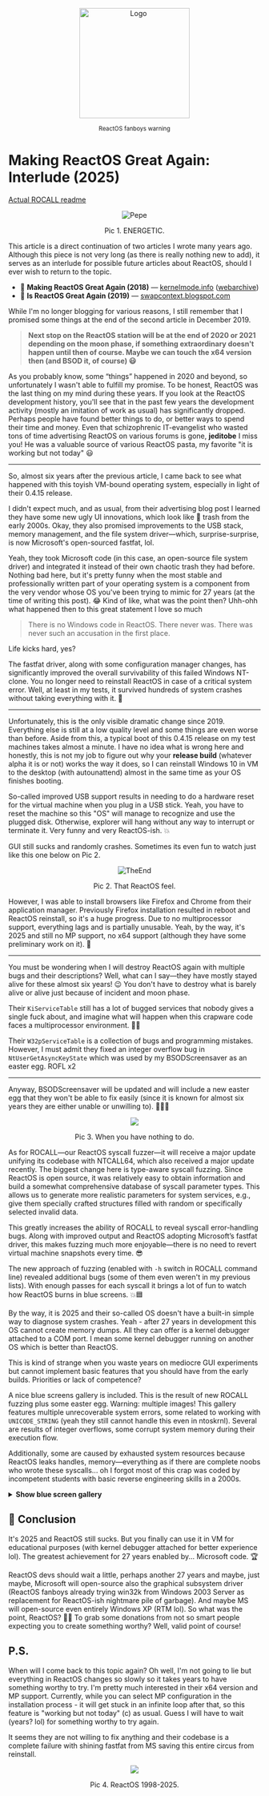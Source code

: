 <p align="center">
  <img src="https://github.com/hfiref0x/hfiref0x.github.io/blob/master/blog/img/05072025/Logo.png?raw=true" alt="Logo" width="220"/>
</p><p align="center"><sub>ReactOS fanboys warning</sub></p>

# Making ReactOS Great Again: Interlude (2025)

[Actual ROCALL readme](https://github.com/hfiref0x/ROCALL/blob/master/ROCALL.md)

<p align="center">
  <img src="https://github.com/hfiref0x/hfiref0x.github.io/blob/master/blog/img/05072025/Pepe.jpg?raw=true" alt="Pepe" />
</p><p align="center">Pic 1. ENERGETIC.</p>

This article is a direct continuation of two articles I wrote many years ago. Although this piece is not very long (as there is really nothing new to add), it serves as an interlude for possible future articles about ReactOS, should I ever wish to return to the topic.

- 📝 **Making ReactOS Great Again (2018)** — [kernelmode.info](https://www.kernelmode.info/forum/viewtopic6f46.html?f=11&t=5302) ([webarchive](https://web.archive.org/web/20240909192734/https://www.kernelmode.info/forum/viewtopic6f46.html?f=11&t=5302))
- 📝 **Is ReactOS Great Again (2019)** — [swapcontext.blogspot.com](https://swapcontext.blogspot.com/2019/12/is-reactos-great-again-2019.html)

While I'm no longer blogging for various reasons, I still remember that I promised some things at the end of the second article in December 2019.

>  **Next stop on the ReactOS station will be at the end of 2020 or 2021 depending on the moon phase, if something extraordinary doesn't happen until then of course. Maybe we can touch the x64 version then (and BSOD it, of course) 😃**

As you probably know, some “things” happened in 2020 and beyond, so unfortunately I wasn't able to fulfill my promise. To be honest, ReactOS was the last thing on my mind during these years. If you look at the ReactOS development history, you'll see that in the past few years the development activity (mostly an imitation of work as usual) has significantly dropped. Perhaps people have found better things to do, or better ways to spend their time and money. Even that schizophrenic IT-evangelist who wasted tons of time advertising ReactOS on various forums is gone, <b>jeditobe</b> I miss you! He was a valuable source of various ReactOS pasta, my favorite "it is working but not today" 😃

---

So, almost six years after the previous article, I came back to see what happened with this toyish VM-bound operating system, especially in light of their 0.4.15 release.

I didn't expect much, and as usual, from their advertising blog post I learned they have some new ugly UI innovations, which look like 💩 trash from the early 2000s. Okay, they also promised improvements to the USB stack, memory management, and the file system driver—which, surprise-surprise, is now Microsoft's open-sourced fastfat, lol.

Yeah, they took Microsoft code (in this case, an open-source file system driver) and integrated it instead of their own chaotic trash they had before. Nothing bad here, but it's pretty funny when the most stable and professionally written part of your operating system is a component from the very vendor whose OS you've been trying to mimic for 27 years (at the time of writing this post). 😂 Kind of like, what was the point then? Uhh-ohh what happened then to this great statement I love so much 
>There is no Windows code in ReactOS. There never was. There was never such an accusation in the first place.

Life kicks hard, yes?

The fastfat driver, along with some configuration manager changes, has significantly improved the overall survivability of this failed Windows NT-clone. You no longer need to reinstall ReactOS in case of a critical system error. Well, at least in my tests, it survived hundreds of system crashes without taking everything with it. 🔄

---

Unfortunately, this is the only visible dramatic change since 2019. Everything else is still at a low quality level and some things are even worse than before. Aside from this, a typical boot of this 0.4.15 release on my test machines takes almost a minute. I have no idea what is wrong here and honestly, this is not my job to figure out why your **release build** (whatever alpha it is or not) works the way it does, so I can reinstall Windows 10 in VM to the desktop (with autounattend) almost in the same time as your OS finishes booting.

So-called improved USB support results in needing to do a hardware reset for the virtual machine when you plug in a USB stick. Yeah, you have to reset the machine so this "OS" will manage to recognize and use the plugged disk. Otherwise, explorer will hang without any way to interrupt or terminate it. Very funny and very ReactOS-ish. 💥

GUI still sucks and randomly crashes. Sometimes its even fun to watch just like this one below on Pic 2.

<p align="center">
  <img src="https://github.com/hfiref0x/hfiref0x.github.io/blob/master/blog/img/05072025/TheEnd.png?raw=true" alt="TheEnd" />
</p><p align="center">Pic 2. That ReactOS feel.</p>

However, I was able to install browsers like Firefox and Chrome from their application manager. Previously Firefox installation resulted in reboot and ReactOS reinstall, so it's a huge progress. Due to no multiprocessor support, everything lags and is partially unusable. Yeah, by the way, it's 2025 and still no MP support, no x64 support (although they have some preliminary work on it). 🐢

---

You must be wondering when I will destroy ReactOS again with multiple bugs and their descriptions? Well, what can I say—they have mostly stayed alive for these almost six years! 😉 You don't have to destroy what is barely alive or alive just because of incident and moon phase. 

Their `KiServiceTable` still has a lot of bugged services that nobody gives a single fuck about, and imagine what will happen when this crapware code faces a multiprocessor environment. 🤣🧨

Their `W32pServiceTable` is a collection of bugs and programming mistakes. However, I must admit they fixed an integer overflow bug in `NtUserGetAsyncKeyState` which was used by my BSODScreensaver as an easter egg. ROFL x2

---

Anyway, BSODScreensaver will be updated and will include a new easter egg that they won't be able to fix easily (since it is known for almost six years they are either unable or unwilling to). 🧙‍♂️✨

<p align="center">
<img src="https://github.com/hfiref0x/hfiref0x.github.io/blob/master/blog/img/05072025/WhenYouHaveNothingToDo.jpg" />
</p>
<p align="center">Pic 3. When you have nothing to do.</p>

As for ROCALL—our ReactOS syscall fuzzer—it will receive a major update unifying its codebase with NTCALL64, which also received a major update recently. The biggest change here is type-aware syscall fuzzing. Since ReactOS is open source, it was relatively easy to obtain information and build a somewhat comprehensive database of syscall parameter types. This allows us to generate more realistic parameters for system services, e.g., give them specially crafted structures filled with random or specifically selected invalid data. 

This greatly increases the ability of ROCALL to reveal syscall error-handling bugs. Along with improved output and ReactOS adopting Microsoft’s fastfat driver, this makes fuzzing much more enjoyable—there is no need to revert virtual machine snapshots every time. 😎

The new approach of fuzzing (enabled with `-h` switch in ROCALL command line) revealed additional bugs (some of them even weren't in my previous lists). With enough passes for each syscall it brings a lot of fun to watch how ReactOS burns in blue screens. 💥🟦

By the way, it is 2025 and their so-called OS doesn't have a built-in simple way to diagnose system crashes. Yeah - after 27 years in development this OS cannot create memory dumps. All they can offer is a kernel debugger attached to a COM port. I mean some kernel debugger running on another OS which is better than ReactOS.

This is kind of strange when you waste years on mediocre GUI experiments but cannot implement basic features that you should have from the early builds. Priorities or lack of competence?

A nice blue screens gallery is included. This is the result of new ROCALL fuzzing plus some easter egg. Warning: multiple images! This gallery features multiple unrecoverable system errors, some related to working with `UNICODE_STRING` (yeah they still cannot handle this even in ntoskrnl). Several are results of integer overflows, some corrupt system memory during their execution flow. 

Additionally, some are caused by exhausted system resources because ReactOS leaks handles, memory—everything as if there are complete noobs who wrote these syscalls... oh I forgot most of this crap was coded by incompetent students with basic reverse engineering skills in a 2000s.

<details>
<summary><b>Show blue screen gallery</b></summary>

<table>
  <tr>
    <td align="center">
      <img src="https://github.com/hfiref0x/hfiref0x.github.io/raw/678bd8f41ff058cba889ab2f3d1f479709677502/blog/img/05072025/NtUserSetWinEventHook.png" alt="NtUserSetWinEventHook" width="320"/><br/>
      <sub>NtUserSetWinEventHook</sub>
    </td>
    <td align="center">
      <img src="https://github.com/hfiref0x/hfiref0x.github.io/raw/678bd8f41ff058cba889ab2f3d1f479709677502/blog/img/05072025/NtUserSBGetParms.png" alt="NtUserSBGetParms" width="320"/><br/>
      <sub>NtUserSBGetParms</sub>
    </td>
  </tr>
  <tr>
    <td align="center">
      <img src="https://github.com/hfiref0x/hfiref0x.github.io/raw/678bd8f41ff058cba889ab2f3d1f479709677502/blog/img/05072025/NtUserOpenWindowStation.png" alt="NtUserOpenWindowStation" width="320"/><br/>
      <sub>NtUserOpenWindowStation</sub>
    </td>
    <td align="center">
      <img src="https://github.com/hfiref0x/hfiref0x.github.io/raw/678bd8f41ff058cba889ab2f3d1f479709677502/blog/img/05072025/NtUserGetDCEx.png" alt="NtUserGetDCEx" width="320"/><br/>
      <sub>NtUserGetDCEx</sub>
    </td>
  </tr>
  <tr>
    <td align="center">
      <img src="https://github.com/hfiref0x/hfiref0x.github.io/raw/678bd8f41ff058cba889ab2f3d1f479709677502/blog/img/05072025/NtUserGetCursorInfo.png" alt="NtUserGetCursorInfo" width="320"/><br/>
      <sub>NtUserGetCursorInfo</sub>
    </td>
    <td align="center">
      <img src="https://github.com/hfiref0x/hfiref0x.github.io/raw/678bd8f41ff058cba889ab2f3d1f479709677502/blog/img/05072025/NtUserGetClassInfo.png" alt="NtUserGetClassInfo" width="320"/><br/>
      <sub>NtUserGetClassInfo</sub>
    </td>
  </tr>
  <tr>
    <td align="center">
      <img src="https://github.com/hfiref0x/hfiref0x.github.io/raw/678bd8f41ff058cba889ab2f3d1f479709677502/blog/img/05072025/NtUserDrawCaption.png" alt="NtUserDrawCaption" width="320"/><br/>
      <sub>NtUserDrawCaption</sub>
    </td>
    <td align="center">
      <img src="https://github.com/hfiref0x/hfiref0x.github.io/raw/678bd8f41ff058cba889ab2f3d1f479709677502/blog/img/05072025/NtUserCreateWindowStation.png" alt="NtUserCreateWindowStation" width="320"/><br/>
      <sub>NtUserCreateWindowStation</sub>
    </td>
  </tr>
  <tr>
    <td align="center">
      <img src="https://github.com/hfiref0x/hfiref0x.github.io/raw/678bd8f41ff058cba889ab2f3d1f479709677502/blog/img/05072025/NtUserCreateAcceleratorTable.png" alt="NtUserCreateAcceleratorTable" width="320"/><br/>
      <sub>NtUserCreateAcceleratorTable</sub>
    </td>
    <td align="center">
      <img src="https://github.com/hfiref0x/hfiref0x.github.io/raw/678bd8f41ff058cba889ab2f3d1f479709677502/blog/img/05072025/NtUserConvertMemHandle.png" alt="NtUserConvertMemHandle" width="320"/><br/>
      <sub>NtUserConvertMemHandle</sub>
    </td>
  </tr>
  <tr>
    <td align="center">
      <img src="https://github.com/hfiref0x/hfiref0x.github.io/raw/678bd8f41ff058cba889ab2f3d1f479709677502/blog/img/05072025/NtUserCallOneParam.png" alt="NtUserCallOneParam" width="320"/><br/>
      <sub>NtUserCallOneParam</sub>
    </td>
    <td align="center">
      <img src="https://github.com/hfiref0x/hfiref0x.github.io/raw/678bd8f41ff058cba889ab2f3d1f479709677502/blog/img/05072025/NtUserBuildHwndList.png" alt="NtUserBuildHwndList" width="320"/><br/>
      <sub>NtUserBuildHwndList</sub>
    </td>
  </tr>
  <tr>
    <td align="center">
      <img src="https://github.com/hfiref0x/hfiref0x.github.io/raw/678bd8f41ff058cba889ab2f3d1f479709677502/blog/img/05072025/NtUnloadKey2.png" alt="NtUnloadKey2" width="320"/><br/>
      <sub>NtUnloadKey2</sub>
    </td>
    <td align="center">
      <img src="https://github.com/hfiref0x/hfiref0x.github.io/raw/678bd8f41ff058cba889ab2f3d1f479709677502/blog/img/05072025/NtUnloadKey.png" alt="NtUnloadKey" width="320"/><br/>
      <sub>NtUnloadKey</sub>
    </td>
  </tr>
  <tr>
    <td align="center">
      <img src="https://github.com/hfiref0x/hfiref0x.github.io/raw/678bd8f41ff058cba889ab2f3d1f479709677502/blog/img/05072025/NtSetSystemEnvironmentVariable.png" alt="NtSetSystemEnvironmentVariable" width="320"/><br/>
      <sub>NtSetSystemEnvironmentVariable</sub>
    </td>
    <td align="center">
      <img src="https://github.com/hfiref0x/hfiref0x.github.io/raw/678bd8f41ff058cba889ab2f3d1f479709677502/blog/img/05072025/NtLoadKeyAndCo.png" alt="NtLoadKey and its variations (all, lol)" width="320"/><br/>
      <sub>NtLoadKey and its variations (all, lol)</sub>
    </td>
  </tr>
  <tr>
    <td align="center">
      <img src="https://github.com/hfiref0x/hfiref0x.github.io/raw/678bd8f41ff058cba889ab2f3d1f479709677502/blog/img/05072025/NtGdiSetDIBitsToDeviceInternal.png" alt="NtGdiSetDIBitsToDeviceInternal" width="320"/><br/>
      <sub>NtGdiSetDIBitsToDeviceInternal</sub>
    </td>
    <td align="center">
      <img src="https://github.com/hfiref0x/hfiref0x.github.io/raw/678bd8f41ff058cba889ab2f3d1f479709677502/blog/img/05072025/NtGdiPolyPatBlt.png" alt="NtGdiPolyPatBlt" width="320"/><br/>
      <sub>NtGdiPolyPatBlt</sub>
    </td>
  </tr>
  <tr>
    <td align="center">
      <img src="https://github.com/hfiref0x/hfiref0x.github.io/raw/678bd8f41ff058cba889ab2f3d1f479709677502/blog/img/05072025/NtGdiInvertRgn.png" alt="NtGdiInvertRgn" width="320"/><br/>
      <sub>NtGdiInvertRgn</sub>
    </td>
    <td align="center">
      <img src="https://github.com/hfiref0x/hfiref0x.github.io/raw/678bd8f41ff058cba889ab2f3d1f479709677502/blog/img/05072025/NtGdiGetTextExtent.png" alt="NtGdiGetTextExtent" width="320"/><br/>
      <sub>NtGdiGetTextExtent</sub>
    </td>
  </tr>
  <tr>
    <td align="center">
      <img src="https://github.com/hfiref0x/hfiref0x.github.io/raw/678bd8f41ff058cba889ab2f3d1f479709677502/blog/img/05072025/NtGdiGetFontResourceInfoInternalW.png" alt="NtGdiGetFontResourceInfoInternalW" width="320"/><br/>
      <sub>NtGdiGetFontResourceInfoInternalW</sub>
    </td>
    <td align="center">
      <img src="https://github.com/hfiref0x/hfiref0x.github.io/raw/678bd8f41ff058cba889ab2f3d1f479709677502/blog/img/05072025/NtGdiGetCharWidthW.png" alt="NtGdiGetCharWidthW" width="320"/><br/>
      <sub>NtGdiGetCharWidthW</sub>
    </td>
  </tr>
  <tr>
    <td align="center">
      <img src="https://github.com/hfiref0x/hfiref0x.github.io/raw/678bd8f41ff058cba889ab2f3d1f479709677502/blog/img/05072025/NtGdiGetCharacterPlacementW.png" alt="NtGdiGetCharacterPlacementW" width="320"/><br/>
      <sub>NtGdiGetCharacterPlacementW</sub>
    </td>
    <td align="center">
      <img src="https://github.com/hfiref0x/hfiref0x.github.io/raw/678bd8f41ff058cba889ab2f3d1f479709677502/blog/img/05072025/NtGdiGetCharABCWidthsW.png" alt="NtGdiGetCharABCWidthsW" width="320"/><br/>
      <sub>NtGdiGetCharABCWidthsW</sub>
    </td>
  </tr>
  <tr>
    <td align="center">
      <img src="https://github.com/hfiref0x/hfiref0x.github.io/raw/678bd8f41ff058cba889ab2f3d1f479709677502/blog/img/05072025/NtGdiExtCreateRgn.png" alt="NtGdiExtCreateRgn" width="320"/><br/>
      <sub>NtGdiExtCreateRgn</sub>
    </td>
    <td align="center">
      <img src="https://github.com/hfiref0x/hfiref0x.github.io/raw/678bd8f41ff058cba889ab2f3d1f479709677502/blog/img/05072025/NtGdiExtCreatePen.png" alt="NtGdiExtCreatePen" width="320"/><br/>
      <sub>NtGdiExtCreatePen</sub>
    </td>
  </tr>
  <tr>
    <td align="center">
      <img src="https://github.com/hfiref0x/hfiref0x.github.io/raw/678bd8f41ff058cba889ab2f3d1f479709677502/blog/img/05072025/NtGdiEngUnlockSurface.png" alt="NtGdiEngUnlockSurface" width="320"/><br/>
      <sub>NtGdiEngUnlockSurface</sub>
    </td>
    <td align="center">
      <img src="https://github.com/hfiref0x/hfiref0x.github.io/raw/678bd8f41ff058cba889ab2f3d1f479709677502/blog/img/05072025/NtGdiEngStretchBlt.png" alt="NtGdiEngStretchBlt" width="320"/><br/>
      <sub>NtGdiEngStretchBlt</sub>
    </td>
  </tr>
  <tr>
    <td align="center">
      <img src="https://github.com/hfiref0x/hfiref0x.github.io/raw/678bd8f41ff058cba889ab2f3d1f479709677502/blog/img/05072025/NtGdiEngCreatePalette.png" alt="NtGdiEngCreatePalette" width="320"/><br/>
      <sub>NtGdiEngCreatePalette</sub>
    </td>
    <td align="center">
      <img src="https://github.com/hfiref0x/hfiref0x.github.io/raw/678bd8f41ff058cba889ab2f3d1f479709677502/blog/img/05072025/NtGdiEngBitBlt.png" alt="NtGdiEngBitBlt" width="320"/><br/>
      <sub>NtGdiEngBitBlt</sub>
    </td>
  </tr>
  <tr>
    <td align="center">
      <img src="https://github.com/hfiref0x/hfiref0x.github.io/raw/678bd8f41ff058cba889ab2f3d1f479709677502/blog/img/05072025/NtGdiEngAlphaBlend.png" alt="NtGdiEngAlphaBlend" width="320"/><br/>
      <sub>NtGdiEngAlphaBlend</sub>
    </td>
    <td align="center">
      <img src="https://github.com/hfiref0x/hfiref0x.github.io/raw/678bd8f41ff058cba889ab2f3d1f479709677502/blog/img/05072025/NtGdiDdUnlock.png" alt="NtGdiDdUnlock" width="320"/><br/>
      <sub>NtGdiDdUnlock</sub>
    </td>
  </tr>
  <tr>
    <td align="center">
      <img src="https://github.com/hfiref0x/hfiref0x.github.io/raw/678bd8f41ff058cba889ab2f3d1f479709677502/blog/img/05072025/NtGdiDdLock.png" alt="NtGdiDdLock" width="320"/><br/>
      <sub>NtGdiDdLock</sub>
    </td>
    <td align="center">
      <img src="https://github.com/hfiref0x/hfiref0x.github.io/raw/678bd8f41ff058cba889ab2f3d1f479709677502/blog/img/05072025/NtGdiDdDDIdestroyDCFromMemory.png" alt="NtGdiDdDDIdestroyDCFromMemory" width="320"/><br/>
      <sub>NtGdiDdDDIdestroyDCFromMemory</sub>
    </td>
  </tr>
  <tr>
    <td align="center">
      <img src="https://github.com/hfiref0x/hfiref0x.github.io/raw/678bd8f41ff058cba889ab2f3d1f479709677502/blog/img/05072025/NtGdiDdDDICreateDCFromMemory.png" alt="NtGdiDdDDICreateDCFromMemory" width="320"/><br/>
      <sub>NtGdiDdDDICreateDCFromMemory</sub>
    </td>
    <td align="center">
      <img src="https://github.com/hfiref0x/hfiref0x.github.io/raw/678bd8f41ff058cba889ab2f3d1f479709677502/blog/img/05072025/NtGdiDdCreateSurface.png" alt="NtGdiDdCreateSurface" width="320"/><br/>
      <sub>NtGdiDdCreateSurface</sub>
    </td>
  </tr>
  <tr>
    <td align="center">
      <img src="https://github.com/hfiref0x/hfiref0x.github.io/raw/678bd8f41ff058cba889ab2f3d1f479709677502/blog/img/05072025/NtGdiDdCreateDirectDrawObject.png" alt="NtGdiDdCreateDirectDrawObject" width="320"/><br/>
      <sub>NtGdiDdCreateDirectDrawObject</sub>
    </td>
    <td align="center">
      <img src="https://github.com/hfiref0x/hfiref0x.github.io/raw/678bd8f41ff058cba889ab2f3d1f479709677502/blog/img/05072025/NtGdiDdCreateD3DBuffer.png" alt="NtGdiDdCreateD3DBuffer" width="320"/><br/>
      <sub>NtGdiDdCreateD3DBuffer</sub>
    </td>
  </tr>
  <tr>
    <td align="center">
      <img src="https://github.com/hfiref0x/hfiref0x.github.io/raw/678bd8f41ff058cba889ab2f3d1f479709677502/blog/img/05072025/NtGdiCreateRoundRectRgn.png" alt="NtGdiCreateRoundRectRgn" width="320"/><br/>
      <sub>NtGdiCreateRoundRectRgn</sub>
    </td>
    <td align="center">
      <img src="https://github.com/hfiref0x/hfiref0x.github.io/raw/678bd8f41ff058cba889ab2f3d1f479709677502/blog/img/05072025/NtGdiCreatePen.png" alt="NtGdiCreatePen" width="320"/><br/>
      <sub>NtGdiCreatePen</sub>
    </td>
  </tr>
  <tr>
    <td align="center">
      <img src="https://github.com/hfiref0x/hfiref0x.github.io/raw/678bd8f41ff058cba889ab2f3d1f479709677502/blog/img/05072025/NtGdiCreateEllipticRgn.png" alt="NtGdiCreateEllipticRgn" width="320"/><br/>
      <sub>NtGdiCreateEllipticRgn</sub>
    </td>
    <td align="center">
      <img src="https://github.com/hfiref0x/hfiref0x.github.io/raw/678bd8f41ff058cba889ab2f3d1f479709677502/blog/img/05072025/NtGdiCreateDIBrush.png" alt="NtGdiCreateDIBrush" width="320"/><br/>
      <sub>NtGdiCreateDIBrush</sub>
    </td>
  </tr>
  <tr>
    <td align="center">
      <img src="https://github.com/hfiref0x/hfiref0x.github.io/raw/678bd8f41ff058cba889ab2f3d1f479709677502/blog/img/05072025/NtGdiCreateDIBitmapInternal.png" alt="NtGdiCreateDIBitmapInternal" width="320"/><br/>
      <sub>NtGdiCreateDIBitmapInternal</sub>
    </td>
    <td align="center">
      <img src="https://github.com/hfiref0x/hfiref0x.github.io/raw/678bd8f41ff058cba889ab2f3d1f479709677502/blog/img/05072025/NtGdiCreateCompatibleBitmap.png" alt="NtGdiCreateCompatibleBitmap" width="320"/><br/>
      <sub>NtGdiCreateCompatibleBitmap</sub>
    </td>
  </tr>
  <tr>
    <td align="center">
      <img src="https://github.com/hfiref0x/hfiref0x.github.io/raw/678bd8f41ff058cba889ab2f3d1f479709677502/blog/img/05072025/NtCreateMutant.png" alt="NtCreateMutant" width="320"/><br/>
      <sub>NtCreateMutant</sub>
    </td>
    <td align="center">
      <img src="https://github.com/hfiref0x/hfiref0x.github.io/blob/master/blog/img/05072025/EasterEgg.png?raw=true" alt="EasterEgg" width="320"/><br/>
      <sub>EasterEgg</sub>
    </td>
  </tr>
</table>

</details>

## 🚩 Conclusion

It's 2025 and ReactOS still sucks. But you finally can use it in VM for educational purposes (with kernel debugger attached for better experience lol). The greatest achievement for 27 years enabled by... Microsoft code. 🏆

ReactOS devs should wait a little, perhaps another 27 years and maybe, just maybe, Microsoft will open-source also the graphical subsystem driver (ReactOS fanboys already trying win32k from Windows 2003 Server as replacement for ReactOS-ish nightmare pile of garbage). And maybe MS will open-source even entirely Windows XP (RTM lol). So what was the point, ReactOS? 🤷‍♂️ To grab some donations from not so smart people expecting you to create something worthy? Well, valid point of course!

## P.S.

When will I come back to this topic again? Oh well, I'm not going to lie but everything in ReactOS changes so slowly so it takes years to have something worthy to try. I'm pretty much interested in their x64 version and MP support. Currently, while you can select MP configuration in the installation process - it will get stuck in an infinite loop after that, so this feature is "working but not today" (c) as usual. Guess I will have to wait (years? lol) for something worthy to try again.

It seems they are not willing to fix anything and their codebase is a complete failure with shining fastfat from MS saving this entire circus from reinstall.

<p align="center">
<img src="https://github.com/hfiref0x/hfiref0x.github.io/blob/master/blog/img/05072025/this_is_fine_bsod.png" />
</p>
<p align="center">Pic 4. ReactOS 1998-2025.</p>
